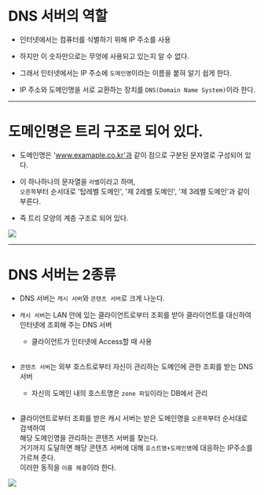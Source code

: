 
# DNS 서버의 역할

* 인터넷에서는 컴퓨터를 식별하기 위해 IP 주소를 사용

* 하지만 이 숫자만으로는 무엇에 사용되고 있는지 알 수 없다.

* 그래서 인터넷에서는 IP 주소에 `도메인명`이라는 이름을 붙혀 알기 쉽게 한다.

* IP 주소와 도메인명을 서로 교환하는 장치를 `DNS(Domain Name System)`이라 한다.

---

# 도메인명은 트리 구조로 되어 있다.

* 도메인명은 'www.examaple.co.kr'과 같이 점으로 구분된 문자열로 구성되어 있다.

* 이 하나하나의 문자열을 `라벨`이라고 하며, <br> `오른쪽`부터 순서대로 '탑레벨 도메인', '제 2레벨 도메인', '제 3레벨 도메인'과 같이 부른다.

* 즉 트리 모양의 계층 구조로 되어 있다.

![](http://bc.kyobobook.co.kr/crosseditor/binary/images/000090/20170210083926576_1PJ2XQ6O.jpg)

---

# DNS 서버는 2종류

* DNS 서버는 `캐시 서버`와 `콘텐츠 서버`로 크게 나눈다.

* `캐시 서버`는 LAN 안에 있는 클라이언트로부터 조회를 받아 클라이언트를 대신하여 인터넷에 조회해 주는 DNS 서버
    - 클라이언트가 인터넷에 Access할 때 사용
    <br>

* `콘텐츠 서버`는 외부 호스트로부터 자신이 관리하는 도메인에 관한 조회를 받는 DNS 서버
    - 자신의 도메인 내의 호스트명은 `zone 파일`이라는 DB에서 관리
    <br>

* 클라이언트로부터 조회를 받은 캐시 서버는 받은 도메인명을 `오른쪽`부터 순서대로 검색하여 <br> 해당 도메인명을 관리하는 콘텐츠 서버를 찾는다. <br> 거기까지 도달하면 해당 콘텐츠 서버에 대해 `호스트명+도메인명`에 대응하는 IP주소를 가르쳐 준다. <br> 이러한 동작을 `이름 해결`이라 한다.


![](http://bc.kyobobook.co.kr/crosseditor/binary/images/000090/20170210083946861_R9QV11BR.jpg)

